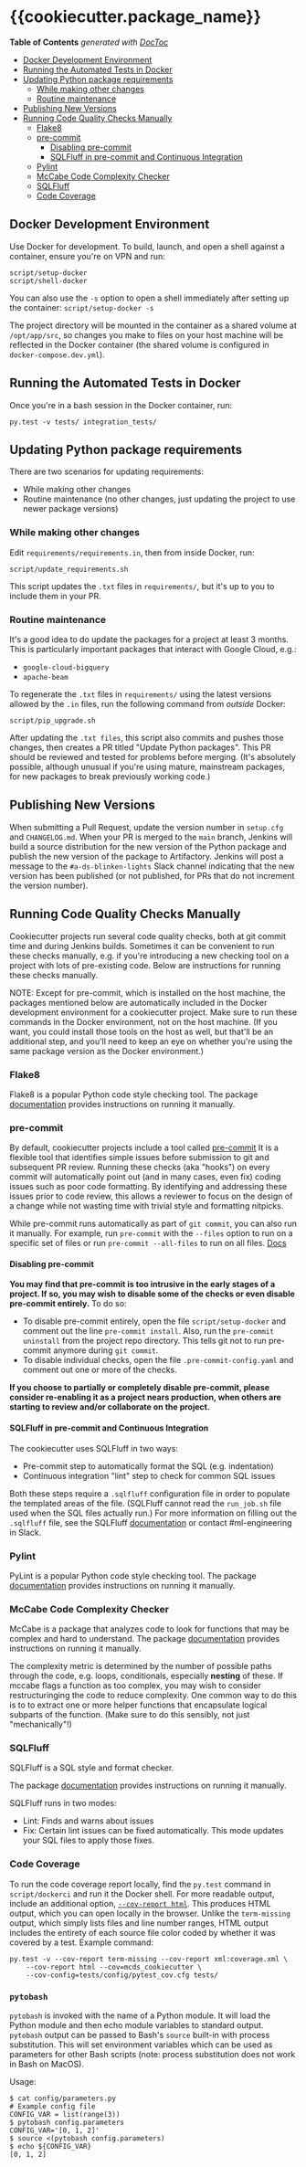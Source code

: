 # {{cookiecutter.package_name}}

<!-- To install the doctoc tool on your Mac, run: -->
<!--   brew update -->
<!--   brew install npm -->
<!--   npm install -g doctoc -->
<!-- Then, to add or update the table of contents for this file, run: -->
<!-- doctoc README.md -->

<!-- START doctoc generated TOC please keep comment here to allow auto update -->
<!-- DON'T EDIT THIS SECTION, INSTEAD RE-RUN doctoc TO UPDATE -->
**Table of Contents**  *generated with [DocToc](https://github.com/thlorenz/doctoc)*

- [Docker Development Environment](#docker-development-environment)
- [Running the Automated Tests in Docker](#running-the-automated-tests-in-docker)
- [Updating Python package requirements](#updating-python-package-requirements)
  - [While making other changes](#while-making-other-changes)
  - [Routine maintenance](#routine-maintenance)
- [Publishing New Versions](#publishing-new-versions)
- [Running Code Quality Checks Manually](#running-code-quality-checks-manually)
  - [Flake8](#flake8)
  - [pre-commit](#pre-commit)
    - [Disabling pre-commit](#disabling-pre-commit)
    - [SQLFluff in pre-commit and Continuous Integration](#sqlfluff-in-pre-commit-and-continuous-integration)
  - [Pylint](#pylint)
  - [McCabe Code Complexity Checker](#mccabe-code-complexity-checker)
  - [SQLFluff](#sqlfluff)
  - [Code Coverage](#code-coverage)

<!-- END doctoc generated TOC please keep comment here to allow auto update -->

## Docker Development Environment

Use Docker for development. To build, launch, and open a shell against a container,
ensure you're on VPN and run:

```
script/setup-docker
script/shell-docker
```

You can also use the `-s` option to open a shell immediately after setting up the container:
`script/setup-docker -s`

The project directory will be mounted in the container as a shared volume at
`/opt/app/src`, so changes you make to files on your
host machine will be reflected in the Docker container (the shared volume is configured
in `docker-compose.dev.yml`).

## Running the Automated Tests in Docker
Once you're in a bash session in the Docker container, run:

```
py.test -v tests/ integration_tests/
```

## Updating Python package requirements

There are two scenarios for updating requirements:
* While making other changes
* Routine maintenance (no other changes, just updating the project to use
  newer package versions)

### While making other changes

Edit `requirements/requirements.in`, then from inside Docker, run:

    script/update_requirements.sh

This script updates the `.txt` files in `requirements/`, but it's up to you to
include them in your PR.

### Routine maintenance

It's a good idea to do update the packages for a project at least 3 months.
This is particularly important packages that interact with Google Cloud, e.g.:

* `google-cloud-bigquery`
* `apache-beam`

To regenerate the `.txt` files in `requirements/` using the latest versions
allowed by the `.in` files, run the following command from *outside* Docker:

    script/pip_upgrade.sh

After updating the `.txt files`, this script also commits and pushes those
changes, then creates a PR titled "Update Python packages". This PR should be
reviewed and tested for problems before merging. (It's absolutely possible,
although unusual if you're using mature, mainstream packages, for new packages
to break previously working code.)


## Publishing New Versions

When submitting a Pull Request, update the version number in `setup.cfg` and `CHANGELOG.md`.
When your PR is merged to the `main` branch, Jenkins will build a source
distribution for the new version of the Python package and publish the new
version of the package to Artifactory. Jenkins will post a message to the
`#a-ds-blinken-lights` Slack channel indicating that the new version has been
published (or not published, for PRs that do not increment the version number).


## Running Code Quality Checks Manually

Cookiecutter projects run several code quality checks, both at git commit time
and during Jenkins builds. Sometimes it can be convenient to run these checks
manually, e.g. if you're introducing a new checking tool on a project with lots
of pre-existing code. Below are instructions for running these checks manually.

NOTE: Except for pre-commit, which is installed on the host machine, the packages
mentioned below are automatically included in the Docker development environment
for a cookiecutter project. Make sure to run these commands in the Docker
environment, not on the host machine. (If you want, you could install those
tools on the host as well, but that'll be an additional step, and you'll need
to keep an eye on whether you're using the same package version as the Docker
environment.)

### Flake8

Flake8 is a popular Python code style checking tool. The package
[documentation](https://flake8.pycqa.org/en/latest/#using-flake8) provides
instructions on running it manually.

### pre-commit

By default, cookiecutter projects include a tool called
[pre-commit](https://pre-commit.com/) It is a flexible tool that identifies
simple issues before submission to git and subsequent PR review. Running these
checks (aka "hooks") on every commit will automatically point out (and in many
cases, even fix) coding issues such as poor code formatting. By identifying and
addressing these issues prior to code review, this allows a reviewer to focus on
the design of a change while not wasting time with trivial style and formatting
nitpicks.

While pre-commit runs automatically as part of `git commit`, you can also run
it manually. For example, run `pre-commit` with the `--files` option to run on
a specific set of files or run `pre-commit --all-files` to run on all files.
[Docs](https://pre-commit.com/#pre-commit-run)

#### Disabling pre-commit

**You may find that pre-commit is too intrusive in the early stages of a project.
If so, you may wish to disable some of the checks or even disable pre-commit
entirely.** To do so:
* To disable pre-commit entirely, open the file `script/setup-docker` and
  comment out the line `pre-commit install`. Also, run the `pre-commit uninstall`
  from the project repo directory. This tells git not to run pre-commit anymore
  during `git commit`.
* To disable individual checks, open the file `.pre-commit-config.yaml` and
  comment out one or more of the checks.

**If you choose to partially or completely disable pre-commit, please consider
re-enabling it as a project nears production, when others are starting to review
and/or collaborate on the project.**

#### SQLFluff in pre-commit and Continuous Integration

The cookiecutter uses SQLFluff in two ways:
* Pre-commit step to automatically format the SQL (e.g. indentation)
* Continuous integration "lint" step to check for common SQL issues

Both these steps require a `.sqlfluff` configuration file in order to populate
the templated areas of the file. (SQLFluff cannot read the `run_job.sh` file
used when the SQL files actually run.) For more information on filling out the
`.sqlfluff` file, see the SQLFluff [documentation](https://docs.sqlfluff.com/en/stable/configuration.html)
or contact #ml-engineering in Slack.

### Pylint

PyLint is a popular Python code style checking tool. The package
[documentation](http://pylint.pycqa.org/en/latest/user_guide/run.html) provides
instructions on running it manually.

### McCabe Code Complexity Checker

McCabe is a package that analyzes code to look for functions that may be complex
and hard to understand. The package
[documentation](https://github.com/PyCQA/mccabe/blob/master/README.rst#standalone-script)
provides instructions on running it manually.

The complexity metric is determined by the number of possible paths through
the code, e.g. loops, conditionals, especially **nesting** of these. If mccabe
flags a function as too complex, you may wish to consider restructuringing the
code to reduce complexity. One common way to do this is to to extract one or
more helper functions that encapsulate logical subparts of the function. (Make
sure to do this sensibly, not just "mechanically"!)

### SQLFluff

SQLFluff is a SQL style and format checker.

The package
[documentation](https://docs.sqlfluff.com/en/stable/gettingstarted.html#basic-usage)
provides instructions on running it manually.

SQLFluff runs in two modes:
* Lint: Finds and warns about issues
* Fix: Certain lint issues can be fixed automatically. This mode updates your
  SQL files to apply those fixes.

### Code Coverage

To run the code coverage report locally, find the `py.test` command in
`script/dockerci` and run it the Docker shell. For more readable output,
include an additional option,
[`--cov-report html`](https://pytest-cov.readthedocs.io/en/latest/reporting.html).
This produces HTML output, which you can open locally in the browser. Unlike the
`term-missing` output, which simply lists files and line number ranges, HTML
output includes the entirety of each source file color coded by whether it was
covered by a test. Example command:

    py.test -v --cov-report term-missing --cov-report xml:coverage.xml \
        --cov-report html --cov=mcds_cookiecutter \
        --cov-config=tests/config/pytest_cov.cfg tests/

### `pytobash`

`pytobash` is invoked with the name of a Python module. It will load the Python
module and then echo module variables to standard output. `pytobash` output can be
passed to Bash's `source` built-in with process substitution. This will set
environment variables which can be used as parameters for other Bash scripts
(note: process substitution does not work in Bash on MacOS).

Usage:
```shell script
$ cat config/parameters.py
# Example config file
CONFIG_VAR = list(range(3))
$ pytobash config.parameters
CONFIG_VAR='[0, 1, 2]'
$ source <(pytobash config.parameters)
$ echo ${CONFIG_VAR}
[0, 1, 2]
```
